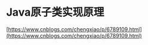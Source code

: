 # Java原子类实现原理

[https://www.cnblogs.com/chengxiao/p/6789109.html](https://www.cnblogs.com/chengxiao/p/6789109.html)

